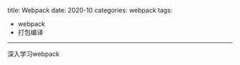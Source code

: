 title: Webpack
date: 2020-10
categories: webpack
tags:
- webpack
- 打包编译

---

深入学习webpack

<!-- more -->